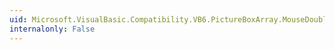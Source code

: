 ```yaml
---
uid: Microsoft.VisualBasic.Compatibility.VB6.PictureBoxArray.MouseDoubleClick
internalonly: False
---
```

